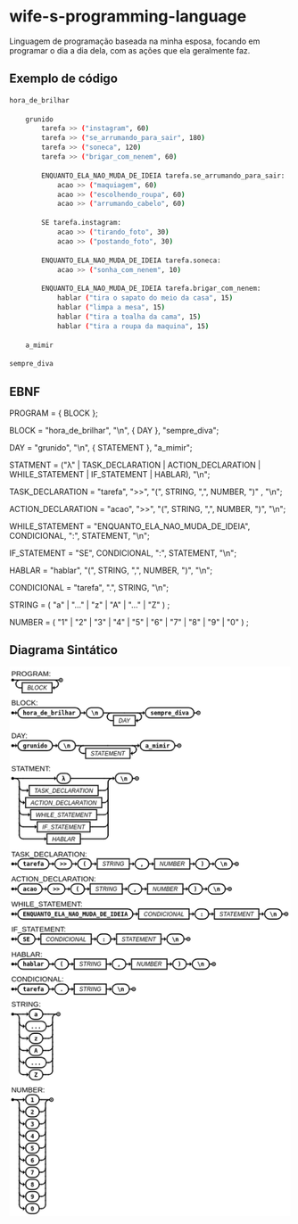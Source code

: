 # wife-s-programming-language

Linguagem de programação baseada na minha esposa, focando em programar o dia a dia dela, com as ações que ela geralmente faz.

## Exemplo de código

```bash
hora_de_brilhar

    grunido
        tarefa >> ("instagram", 60) 
        tarefa >> ("se_arrumando_para_sair", 180)
        tarefa >> ("soneca", 120)
        tarefa >> ("brigar_com_nenem", 60)

        ENQUANTO_ELA_NAO_MUDA_DE_IDEIA tarefa.se_arrumando_para_sair:
            acao >> ("maquiagem", 60)
            acao >> ("escolhendo_roupa", 60)
            acao >> ("arrumando_cabelo", 60)

        SE tarefa.instagram:
            acao >> ("tirando_foto", 30)
            acao >> ("postando_foto", 30)
        
        ENQUANTO_ELA_NAO_MUDA_DE_IDEIA tarefa.soneca:
            acao >> ("sonha_com_nenem", 10)

        ENQUANTO_ELA_NAO_MUDA_DE_IDEIA tarefa.brigar_com_nenem:
            hablar ("tira o sapato do meio da casa", 15)
            hablar ("limpa a mesa", 15)
            hablar ("tira a toalha da cama", 15)
            hablar ("tira a roupa da maquina", 15)

    a_mimir

sempre_diva
```

## EBNF

PROGRAM = { BLOCK };

BLOCK = "hora_de_brilhar", "\n", { DAY }, "sempre_diva";

DAY = "grunido", "\n", { STATEMENT }, "a_mimir";

STATMENT = ("λ" | TASK_DECLARATION | ACTION_DECLARATION | WHILE_STATEMENT | IF_STATEMENT | HABLAR), "\n";

TASK_DECLARATION = "tarefa", ">>", "(", STRING, ",", NUMBER, ")" , "\n";

ACTION_DECLARATION = "acao", ">>", "(", STRING, ",", NUMBER, ")", "\n";

WHILE_STATEMENT = "ENQUANTO_ELA_NAO_MUDA_DE_IDEIA", CONDICIONAL, ":", STATEMENT, "\n";

IF_STATEMENT = "SE", CONDICIONAL, ":", STATEMENT, "\n";

HABLAR = "hablar", "(", STRING, ",", NUMBER, ")", "\n";

CONDICIONAL = "tarefa", ".", STRING, "\n";

STRING = ( "a" | "..." | "z" | "A" | "..." | "Z" ) ;

NUMBER = ( "1" | "2" | "3" | "4" | "5" | "6" | "7" | "8" | "9" | "0" ) ;


## Diagrama Sintático

![Diagrama Sintático](diagrama.png)
